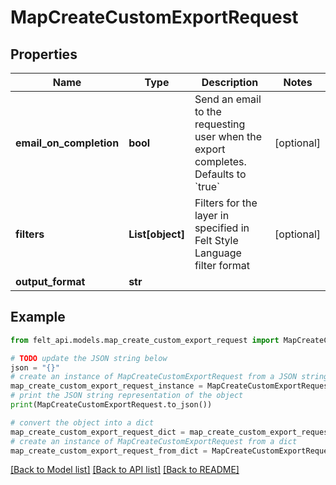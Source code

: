 # MapCreateCustomExportRequest


## Properties

Name | Type | Description | Notes
------------ | ------------- | ------------- | -------------
**email_on_completion** | **bool** | Send an email to the requesting user when the export completes. Defaults to &#x60;true&#x60; | [optional] 
**filters** | **List[object]** | Filters for the layer in specified in Felt Style Language filter format | [optional] 
**output_format** | **str** |  | 

## Example

```python
from felt_api.models.map_create_custom_export_request import MapCreateCustomExportRequest

# TODO update the JSON string below
json = "{}"
# create an instance of MapCreateCustomExportRequest from a JSON string
map_create_custom_export_request_instance = MapCreateCustomExportRequest.from_json(json)
# print the JSON string representation of the object
print(MapCreateCustomExportRequest.to_json())

# convert the object into a dict
map_create_custom_export_request_dict = map_create_custom_export_request_instance.to_dict()
# create an instance of MapCreateCustomExportRequest from a dict
map_create_custom_export_request_from_dict = MapCreateCustomExportRequest.from_dict(map_create_custom_export_request_dict)
```
[[Back to Model list]](../README.md#documentation-for-models) [[Back to API list]](../README.md#documentation-for-api-endpoints) [[Back to README]](../README.md)


